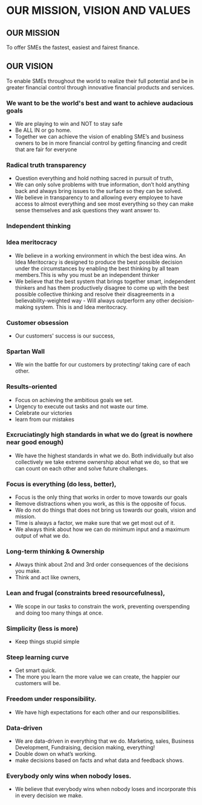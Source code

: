 # OUR MISSION, VISION AND VALUES

## OUR MISSION
To offer SMEs the fastest, easiest and fairest finance.

## OUR VISION
To enable SMEs throughout the world to realize their full potential and be in greater financial control through innovative financial products and services.

### We want to be the world's best and want to achieve audacious goals
* We are playing to win and NOT to stay safe
* Be ALL IN or go home.
* Together we can achieve the vision of enabling SME’s and business owners to be in more financial control by getting financing and credit that are fair for everyone
### Radical truth transparency
* Question everything and hold nothing sacred in pursuit of truth, 
* We can only solve problems with true information, don’t hold anything back and always bring issues to the surface so they can be solved.
* We believe in transparency to and allowing every employee to have access to almost everything and see most everything so they can make sense themselves and ask questions they want answer to.
### Independent thinking
### Idea meritocracy
* We believe in a working environment in which the best idea wins. An Idea Meritocracy is designed to produce the best possible decision under the circumstances by enabling the best thinking by all team members.This is why you must be an independent thinker 
* We believe that the best system that brings together smart, independent thinkers and has them productively disagree to come up with the best possible collective thinking and resolve their disagreements in a believability-weighted way - Will always outperform any other decision-making system. This is and Idea meritocracy.


### Customer obsession
* Our customers' success is our success, 


### Spartan Wall
* We win the battle for our customers by protecting/ taking care of each other.


### Results-oriented
* Focus on achieving the ambitious goals we set.
* Urgency to execute out tasks and not waste our time.
* Celebrate our victories
* learn from our mistakes


### Excruciatingly high standards in what we do (great is nowhere near good enough)
* We have the highest standards in what we do. Both individually but also collectively we take extreme ownership about what we do, so that we can count on each other and solve future challenges.


### Focus is everything (do less, better), 
* Focus is the only thing that works in order to move towards our goals
* Remove distractions when you work, as this is the opposite of focus.
* We do not do things that does not bring us towards our goals, vision and mission. 
* Time is always a factor, we make sure that we get most out of it.
* We always think about how we can do minimum input and a maximum output of what we do.


### Long-term thinking & Ownership
* Always think about 2nd and 3rd order consequences of the decisions you make.
* Think and act like owners, 
### Lean and frugal (constraints breed resourcefulness), 
* We scope in our tasks to constrain the work, preventing overspending and doing too many things at once.
### Simplicity (less is more)
* Keep things stupid simple
### Steep learning curve
* Get smart quick.
* The more you learn the more value we can create, the happier our customers will be.
### Freedom under responsibility.
* We have high expectations for each other and our responsibilities. 
### Data-driven
* We are data-driven in everything that we do. Marketing, sales, Business Development, Fundraising, decision making, everything!
* Double down on what’s working.
* make decisions based on facts and what data and feedback shows.
### Everybody only wins when nobody loses.
* We believe that everybody wins when nobody loses and incorporate this in every decision we make.

